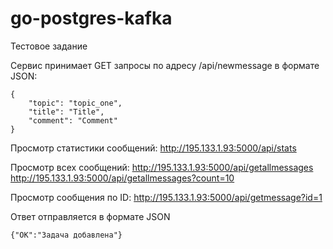 # go-postgres-kafka
Тестовое задание

Сервис принимает GET запросы по адресу /api/newmessage в формате JSON:
```
{
    "topic": "topic_one",
    "title": "Title",
    "comment": "Comment"
}
```

Просмотр статистики сообщений:
http://195.133.1.93:5000/api/stats

Просмотр всех сообщений:
http://195.133.1.93:5000/api/getallmessages
http://195.133.1.93:5000/api/getallmessages?count=10

Просмотр сообщения по ID:
http://195.133.1.93:5000/api/getmessage?id=1

Ответ отправляется в формате JSON
```
{"OK":"Задача добавлена"}
```